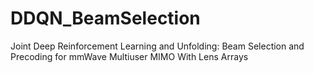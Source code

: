 # DDQN_BeamSelection
Joint Deep Reinforcement Learning and Unfolding: Beam Selection and Precoding for mmWave Multiuser MIMO With Lens Arrays
